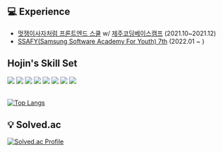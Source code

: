 ## 💻 Experience

- [멋쟁이사자처럼 프론트엔드 스쿨](https://k-digital.likelion.net/frontend-school) w/ [제주코딩베이스캠프](https://www.inflearn.com/users/@jejucoding) (2021.10~2021.12)
- [SSAFY(Samsung Software Academy For Youth) 7th](https://www.ssafy.com/ksp/jsp/swp/swpMain.jsp) (2022.01 ~ )
  


## Hojin's Skill Set  


<div>
 <img src="https://img.shields.io/badge/HTML5-E34F26?style=flat-square&logo=HTML5&logoColor=white"/>
 <img src="https://img.shields.io/badge/CSS3-1572B6?style=flat-square&logo=CSS3&logoColor=white"/>
 <img src="https://img.shields.io/badge/JavaScript-F7DF1E?style=flat-square&logo=JavaScript&logoColor=white"/>
 <img src="https://img.shields.io/badge/Typescript-3178C6?style=flat-square&logo=Typescript&logoColor=white"/>  
 <img src="https://img.shields.io/badge/React-00BCF6?style=flat-square&logo=React&logoColor=white"/>
 <img src="https://img.shields.io/badge/Redux-764ABC?style=flat-square&logo=Redux&logoColor=white"/>
 <img src="https://img.shields.io/badge/Next-000000?style=flat-square&logo=Next.js&logoColor=white"/>
 <img src="https://img.shields.io/badge/styled components-DB7093?style=flat-square&logo=styled-components&logoColor=white"/>
 <!-- <img src="https://img.shields.io/badge/Node-339933?style=flat-square&logo=Node.js&logoColor=white"/> 
 <img src="https://img.shields.io/badge/github-181717?style=flat-square&logo=github&logoColor=white">
 <img src="https://img.shields.io/badge/git-F05032?style=flat-square&logo=git&logoColor=white">
 <img src="https://img.shields.io/badge/socket.io-010101?style=flat-square&logo=socket.io&logoColor=white">
 <img src="https://img.shields.io/badge/Docker-2496ED?style=flat-square&logo=Docker&logoColor=white"> -->
</div>

<br/>  

[![Top Langs](https://github-readme-stats.vercel.app/api/top-langs/?username=HojinAn&layout=compact&theme=dark&show_icons=true)](https://github.com/anuraghazra/github-readme-stats)

## 💡 Solved.ac
[![Solved.ac Profile](http://mazassumnida.wtf/api/v2/generate_badge?boj=asdv94)](https://solved.ac/asdv94)  
